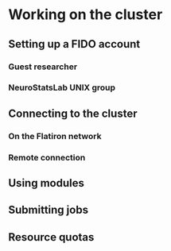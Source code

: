 # Working on the cluster

## Setting up a FIDO account

### Guest researcher

### NeuroStatsLab UNIX group

## Connecting to the cluster

### On the Flatiron network

### Remote connection

## Using modules

## Submitting jobs

## Resource quotas